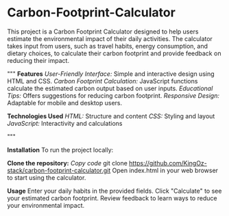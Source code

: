 # Carbon-Footprint-Calculator
This project is a Carbon Footprint Calculator designed to help users estimate the environmental impact of their daily activities. The calculator takes input from users, such as travel habits, energy consumption, and dietary choices, to calculate their carbon footprint and provide feedback on reducing their impact.

"""
**Features**
_User-Friendly Interface:_ Simple and interactive design using HTML and CSS.
_Carbon Footprint Calculation:_ JavaScript functions calculate the estimated carbon output based on user inputs.
_Educational Tips:_ Offers suggestions for reducing carbon footprint.
_Responsive Design:_ Adaptable for mobile and desktop users.

**Technologies Used**
_HTML:_ Structure and content
_CSS:_ Styling and layout
_JavaScript:_ Interactivity and calculations

"""

**Installation**
To run the project locally:

**Clone the repository:**
_Copy code_
git clone https://github.com/KingOz-stack/carbon-footprint-calculator.git
Open index.html in your web browser to start using the calculator.

**Usage**
Enter your daily habits in the provided fields.
Click "Calculate" to see your estimated carbon footprint.
Review feedback to learn ways to reduce your environmental impact.
